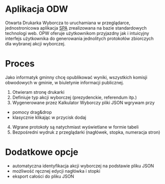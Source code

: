 # Aplikacja ODW 
Otwarta Drukarka Wyborcza to uruchamiana w przeglądarce, jednostronicowa aplikacja [SPA](https://en.wikipedia.org/wiki/Single-page_application) zrealizowana na bazie standardowych technologi web. OPW oferuje użytkownikom przyjazdny jak i intuicyjny interfejs użytkownika do generowania jednolitych protokołów zbiorczych dla wybranej akcji wyborczej. 

# Proces
Jako informatyk gminny chcę opublikować wyniki, wszystkich komisji obwodowych w gminie, w biuletynie informacji publicznej.

1. Otwieram stronę drukarki
2. Definiuje typ akcji wyborczej (prezydenckie, referendum itp.) 
3. Wygenerowane przez Kalkulator Wyborczy pliki JSON wgrywam przy 
  * pomocy drag&drop 
  * klasycznie klikając w przycisk dodaj 
4. Wgrane protokoły są natychmiast wyświetlane w formie tabeli
5. Bezpośredni wydruk z przeglądarki (nagłówek, stopka, numeracja stron)

# Dodatkowe opcje 
* automatyczna identyfikacja akcji wyborczej na podstawie pliku JSON
* możliwość ręcznej edycji nagłówka i stopki
* eksport całości do pliku JSON 
